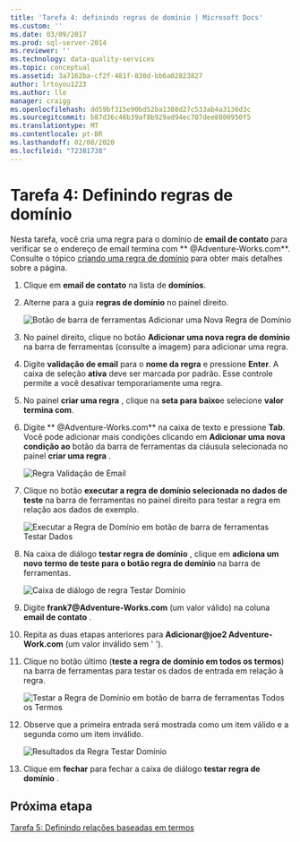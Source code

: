 ```yaml
---
title: 'Tarefa 4: definindo regras de domínio | Microsoft Docs'
ms.custom: ''
ms.date: 03/09/2017
ms.prod: sql-server-2014
ms.reviewer: ''
ms.technology: data-quality-services
ms.topic: conceptual
ms.assetid: 3a7162ba-cf2f-481f-830d-bb6a02823827
author: lrtoyou1223
ms.author: lle
manager: craigg
ms.openlocfilehash: dd59bf315e90bd52ba1388d27c533ab4a3136d3c
ms.sourcegitcommit: b87d36c46b39af8b929ad94ec707dee8800950f5
ms.translationtype: MT
ms.contentlocale: pt-BR
ms.lasthandoff: 02/08/2020
ms.locfileid: "72381738"
---
```

# <a name="task-4-setting-domain-rules"></a>Tarefa 4: Definindo regras de domínio
  Nesta tarefa, você cria uma regra para o domínio de **email de contato** para verificar se o endereço de email termina com ** \@Adventure-Works.com**. Consulte o tópico [criando uma regra de domínio](https://msdn.microsoft.com/library/hh510397.aspx) para obter mais detalhes sobre a página.  
  
1.  Clique em **email de contato** na lista de **domínios**.  
  
2.  Alterne para a guia **regras de domínio** no painel direito.  
  
     ![Botão de barra de ferramentas Adicionar uma Nova Regra de Domínio](../../2014/tutorials/media/et-settingdomainrules-01.jpg "Botão de barra de ferramentas Adicionar uma Nova Regra de Domínio")  
  
3.  No painel direito, clique no botão **Adicionar uma nova regra de domínio** na barra de ferramentas (consulte a imagem) para adicionar uma regra.  
  
4.  Digite **validação de email** para o **nome da regra** e pressione **Enter**. A caixa de seleção **ativa** deve ser marcada por padrão. Esse controle permite a você desativar temporariamente uma regra.  
  
5.  No painel **criar uma regra** , clique na **seta para baixo**e selecione **valor termina com**.  
  
6.  Digite ** \@Adventure-Works.com** na caixa de texto e pressione **Tab**. Você pode adicionar mais condições clicando em **Adicionar uma nova condição ao** botão da barra de ferramentas da cláusula selecionada no painel **criar uma regra** .  
  
     ![Regra Validação de Email](../../2014/tutorials/media/et-settingdomainrules-02.jpg "Regra Validação de Email")  
  
7.  Clique no botão **executar a regra de domínio selecionada no dados de teste** na barra de ferramentas no painel direito para testar a regra em relação aos dados de exemplo.  
  
     ![Executar a Regra de Domínio em botão de barra de ferramentas Testar Dados](../../2014/tutorials/media/et-settingdomainrules-03.jpg "Executar a Regra de Domínio em botão de barra de ferramentas Testar Dados")  
  
8.  Na caixa de diálogo **testar regra de domínio** , clique em **adiciona um novo termo de teste para o botão regra de domínio** na barra de ferramentas.  
  
     ![Caixa de diálogo de regra Testar Domínio](../../2014/tutorials/media/et-settingdomainrules-04.jpg "Caixa de diálogo de regra Testar Domínio")  
  
9. Digite **frank7\@Adventure-Works.com** (um valor válido) na coluna **email de contato** .  
  
10. Repita as duas etapas anteriores para **Adicionar\@joe2 Adventure-Work.com** (um valor inválido sem ' ').  
  
11. Clique no botão último (**teste a regra de domínio em todos os termos**) na barra de ferramentas para testar os dados de entrada em relação à regra.  
  
     ![Testar a Regra de Domínio em botão de barra de ferramentas Todos os Termos](../../2014/tutorials/media/et-settingdomainrules-05.jpg "Testar a Regra de Domínio em botão de barra de ferramentas Todos os Termos")  
  
12. Observe que a primeira entrada será mostrada como um item válido e a segunda como um item inválido.  
  
     ![Resultados da Regra Testar Domínio](../../2014/tutorials/media/et-settingdomainrules-06.jpg "Resultados da Regra Testar Domínio")  
  
13. Clique em **fechar** para fechar a caixa de diálogo **testar regra de domínio** .  
  
## <a name="next-step"></a>Próxima etapa  
 [Tarefa 5: Definindo relações baseadas em termos](../../2014/tutorials/task-5-setting-term-based-relationships.md)  
  
  
